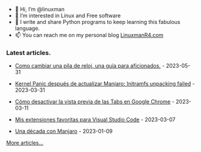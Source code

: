 - 👋 Hi, I’m @linuxman
- 👀 I’m interested in Linux and Free software
- 🌱 I write and share Python programs to keep learning this fabulous language.
- 📫 You can reach me on my personal blog [LinuxmanR4.com](https://linuxmanr4.com)

### Latest articles.


  * <a href="https://linuxmanr4.com/2023/05/31/como-cambiar-una-pila-de-reloj-una-guia-para-aficionados/" target="_blank">Como cambiar una pila de reloj, una guía para aficionados.</a> - 2023-05-31

  * <a href="https://linuxmanr4.com/2023/03/31/kernel-panic-initramfs-unpacking-failed/" target="_blank">Kernel Panic después de actualizar Manjaro: Initramfs unpacking failed</a> - 2023-03-31

  * <a href="https://linuxmanr4.com/2023/03/11/como-desactivar-la-vista-previa-de-las-tabs-en-google-chrome/" target="_blank">Cómo desactivar la vista previa de las Tabs en Google Chrome</a> - 2023-03-11

  * <a href="https://linuxmanr4.com/2023/03/07/mis-extensiones-favoritas-para-visual-studio-code/" target="_blank">Mis extensiones favoritas para Visual Studio Code</a> - 2023-03-07

  * <a href="https://linuxmanr4.com/2023/01/09/una-decada-con-manjaro/" target="_blank">Una década con Manjaro</a> - 2023-01-09


[More articles...](https://linuxmanr4.com/archivo-general/)